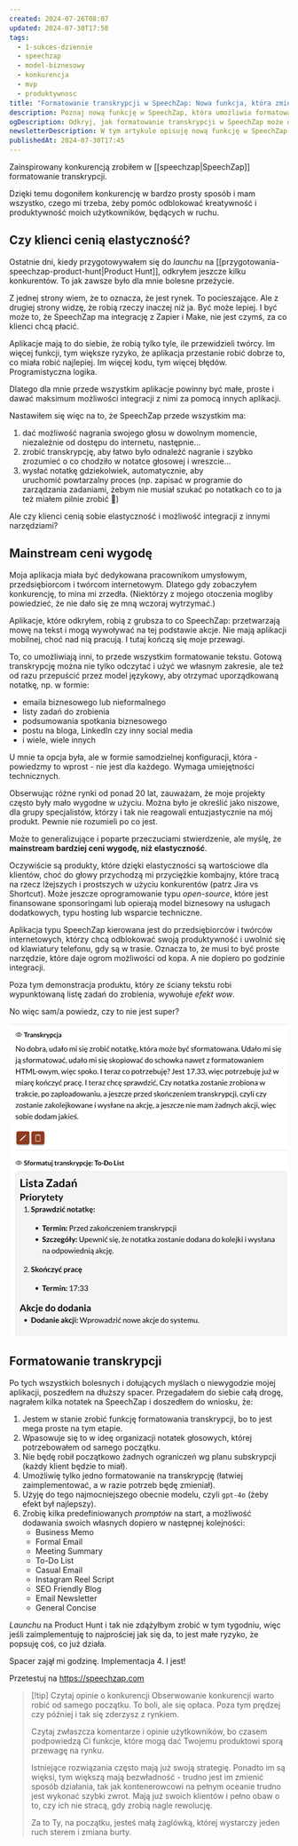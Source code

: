 ```yaml
---
created: 2024-07-26T08:07
updated: 2024-07-30T17:50
tags:
  - 1-sukces-dziennie
  - speechzap
  - model-biznesowy
  - konkurencja
  - mvp
  - produktywnosc
title: "Formatowanie transkrypcji w SpeechZap: Nowa funkcja, która zmienia grę"
description: Poznaj nową funkcję w SpeechZap, która umożliwia formatowanie transkrypcji. Dowiedz się, jak to narzędzie może pomóc w organizacji notatek głosowych i zwiększyć Twoją produktywność w ruchu.
ogDescription: Odkryj, jak formatowanie transkrypcji w SpeechZap może odmienić sposób, w jaki organizujesz swoje notatki głosowe.
newsletterDescription: W tym artykule opisuję nową funkcję w SpeechZap – formatowanie transkrypcji. Dowiedz się, jak ta innowacja może pomóc w organizacji notatek głosowych i ułatwić codzienną pracę.
publishedAt: 2024-07-30T17:45
---
```

Zainspirowany konkurencją zrobiłem w [[speechzap|SpeechZap]] formatowanie transkrypcji.

Dzięki temu dogoniłem konkurencję w bardzo prosty sposób i mam wszystko, czego mi trzeba, żeby pomóc odblokować kreatywność i produktywność moich użytkowników, będących w ruchu.

## Czy klienci cenią elastyczność?

Ostatnie dni, kiedy przygotowywałem się do *launchu* na [[przygotowania-speechzap-product-hunt|Product Hunt]], odkryłem jeszcze kilku konkurentów. To jak zawsze było dla mnie bolesne przeżycie. 

Z jednej strony wiem, że to oznacza, że jest rynek. To pocieszające. Ale z drugiej strony widzę, że robią rzeczy inaczej niż ja. Być może lepiej. I być może to, że SpeechZap ma integrację z Zapier i Make, nie jest czymś, za co klienci chcą płacić. 

Aplikacje mają to do siebie, że robią tylko tyle, ile przewidzieli twórcy. Im więcej funkcji, tym większe ryzyko, że aplikacja przestanie robić dobrze to, co miała robić najlepiej. Im więcej kodu, tym więcej błędów. Programistyczna logika.

Dlatego dla mnie przede wszystkim aplikacje powinny być małe, proste i dawać maksimum możliwości integracji z nimi za pomocą innych aplikacji.

Nastawiłem się więc na to, że SpeechZap przede wszystkim ma:
1. dać możliwość nagrania swojego głosu w dowolnym momencie, niezależnie od dostępu do internetu, następnie... 
2. zrobić transkrypcję, aby łatwo było odnaleźć nagranie i szybko zrozumieć o co chodziło w notatce głosowej i wreszcie...
3. wysłać notatkę gdziekolwiek, automatycznie, aby uruchomić powtarzalny proces (np. zapisać w programie do zarządzania zadaniami, żebym nie musiał szukać po notatkach co to ja też miałem pilnie zrobić 🤔)

Ale czy klienci cenią sobie elastyczność i możliwość integracji z innymi narzędziami?
## Mainstream ceni wygodę

Moja aplikacja miała być dedykowana pracownikom umysłowym, przedsiębiorcom i twórcom internetowym. Dlatego gdy zobaczyłem konkurencję, to mina mi zrzedła. (Niektórzy z mojego otoczenia mogliby powiedzieć, że nie dało się ze mną wczoraj wytrzymać.)

Aplikacje, które odkryłem, robią z grubsza to co SpeechZap: przetwarzają mowę na tekst i mogą wywoływać na tej podstawie akcje. Nie mają aplikacji mobilnej, choć nad nią pracują. I tutaj kończą się moje przewagi.

To, co umożliwiają inni, to przede wszystkim formatowanie tekstu. Gotową transkrypcję można nie tylko odczytać i użyć we własnym zakresie, ale też od razu przepuścić przez model językowy, aby otrzymać uporządkowaną notatkę, np. w formie:
- emaila biznesowego lub nieformalnego
- listy zadań do zrobienia
- podsumowania spotkania biznesowego
- postu na bloga, LinkedIn czy inny social media
- i wiele, wiele innych

U mnie ta opcja była, ale w formie samodzielnej konfiguracji, która - powiedzmy to wprost - nie jest dla każdego. Wymaga umiejętności technicznych.

Obserwując różne rynki od ponad 20 lat, zauważam, że moje projekty często były mało wygodne w użyciu. Można było je określić jako niszowe, dla grupy specjalistów, którzy i tak nie reagowali entuzjastycznie na mój produkt. Pewnie nie rozumieli po co jest.

Może to generalizujące i poparte przeczuciami stwierdzenie, ale myślę, że **mainstream bardziej ceni wygodę, niż elastyczność**.

Oczywiście są produkty, które dzięki elastyczności są wartościowe dla klientów, choć do głowy przychodzą mi przyciężkie kombajny, które tracą na rzecz lżejszych i prostszych w użyciu konkurentów (patrz Jira vs Shortcut). Może jeszcze oprogramowanie typu *open-source*, które jest finansowane sponsoringami lub opierają model biznesowy na usługach dodatkowych, typu hosting lub wsparcie techniczne.

Aplikacja typu SpeechZap kierowana jest do przedsiębiorców i twórców internetowych, którzy chcą odblokować swoją produktywność i uwolnić się od klawiatury telefonu, gdy są w trasie. Oznacza to, że musi to być proste narzędzie, które daje ogrom możliwości od kopa. A nie dopiero po godzinie integracji.

Poza tym demonstracja produktu, który ze ściany tekstu robi wypunktowaną listę zadań do zrobienia, wywołuje *efekt wow*.

No więc sam/a powiedz, czy to nie jest super?

![Formatowanie transkrypcji w SpeechZap: Nowa funkcja, która zmienia grę - przykład](./formatowanie-transkrypcji-w-speechzap-nowa-funkcja-kt-ra-zmienia-gr-przyk-ad.png)

## Formatowanie transkrypcji

Po tych wszystkich bolesnych i dołujących myślach o niewygodzie mojej aplikacji, poszedłem na dłuższy spacer. Przegadałem do siebie całą drogę, nagrałem kilka notatek na SpeechZap i doszedłem do wniosku, że:
1. Jestem w stanie zrobić funkcję formatowania transkrypcji, bo to jest mega proste na tym etapie.
2. Wpasowuje się to w ideę organizacji notatek głosowych, której potrzebowałem od samego początku.
3. Nie będę robił początkowo żadnych ograniczeń wg planu subskrypcji (każdy klient będzie to miał).
4. Umożliwię tylko jedno formatowanie na transkrypcję (łatwiej zaimplementować, a w razie potrzeb będę zmieniał).
5. Użyję do tego najmocniejszego obecnie modelu, czyli `gpt-4o` (żeby efekt był najlepszy).
6. Zrobię kilka predefiniowanych *promptów* na start, a możliwość dodawania swoich własnych dopiero w następnej kolejności:
	- Business Memo
	- Formal Email
	- Meeting Summary
	- To-Do List
	- Casual Email
	- Instagram Reel Script
	- SEO Friendly Blog
	- Email Newsletter
	- General Concise

*Launchu* na Product Hunt i tak nie zdążyłbym zrobić w tym tygodniu, więc jeśli zaimplementuję to najprościej jak się da, to jest małe ryzyko, że popsuję coś, co już działa.

Spacer zajął mi godzinę. Implementacja 4. I jest!

Przetestuj na https://speechzap.com

> [!tip] Czytaj opinie o konkurencji
> Obserwowanie konkurencji warto robić od samego początku. To boli, ale się opłaca. Poza tym prędzej czy później i tak się zderzysz z rynkiem. 
> 
> Czytaj zwłaszcza komentarze i opinie użytkowników, bo czasem podpowiedzą Ci funkcje, które mogą dać Twojemu produktowi sporą przewagę na rynku. 
> 
> Istniejące rozwiązania często mają już swoją strategię. Ponadto im są więksi, tym większą mają bezwładność - trudno jest im zmienić sposób działania, tak jak kontenerowcowi na pełnym oceanie trudno jest wykonać szybki zwrot. Mają już swoich klientów i pełno obaw o to, czy ich nie stracą, gdy zrobią nagle rewolucję. 
> 
> Za to Ty, na początku, jesteś małą żaglówką, której wystarczy jeden ruch sterem i zmiana burty.

